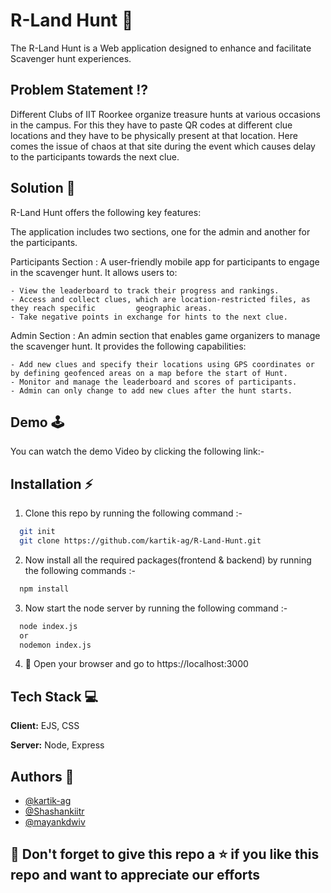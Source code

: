 
# R-Land Hunt 👏

The R-Land Hunt is a Web application designed to enhance and facilitate Scavenger hunt experiences. 

## Problem Statement ⁉️

Different Clubs  of  IIT Roorkee organize  treasure hunts at various occasions in the campus. For this they have to paste QR codes at different clue locations and they have to be physically present at that location. Here comes the issue of chaos at that site during the event which causes delay to the participants towards the next clue. 
 
## Solution 📑

R-Land Hunt offers the following key features:

The application includes two sections, one for the admin and another for the participants.

Participants Section : A user-friendly mobile app for participants to engage in the scavenger hunt. It allows users to:

    - View the leaderboard to track their progress and rankings.
    - Access and collect clues, which are location-restricted files, as they reach specific         geographic areas.
    - Take negative points in exchange for hints to the next clue.

Admin Section : An admin section that enables game organizers to manage the scavenger hunt. It provides the following capabilities:

    - Add new clues and specify their locations using GPS coordinates or by defining geofenced areas on a map before the start of Hunt.
    - Monitor and manage the leaderboard and scores of participants.
    - Admin can only change to add new clues after the hunt starts.

## Demo 🕹️

You can watch the demo Video by clicking the following link:-



## Installation ⚡

1. Clone this repo by running the following command :-

```bash
  git init
  git clone https://github.com/kartik-ag/R-Land-Hunt.git
```

2. Now install all the required packages(frontend & backend) by running the following commands :-

```bash
  npm install
```

3. Now start the node server by running the following command :-

```bash
  node index.js
  or
  nodemon index.js
```

4. 🎉 Open your browser and go to https://localhost:3000


## Tech Stack 💻

**Client:** EJS, CSS

**Server:** Node, Express


## Authors 🕎

- [@kartik-ag](https://github.com/kartik-ag)
- [@Shashankiitr](https://github.com/Shashankiitr)
- [@mayankdwiv](https://github.com/mayankdwiv)


## 🤩 Don't forget to give this repo a ⭐ if you like this repo and want to appreciate our efforts
